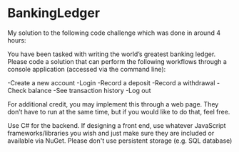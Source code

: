 # BankingLedger
My solution to the following code challenge which was done in around 4 hours: 

You have been tasked with writing the world’s greatest banking ledger. Please code a solution that can perform the following workflows through a console application (accessed via the command line):

-Create a new account
-Login
-Record a deposit
-Record a withdrawal
-Check balance
-See transaction history
-Log out

For additional credit, you may implement this through a web page. They don’t have to run at the same time, but if you would like to do that, feel free.

Use C# for the backend. If designing a front end, use whatever JavaScript frameworks/libraries you wish and just make sure they are included or available via NuGet. Please don't use persistent storage (e.g. SQL database)
